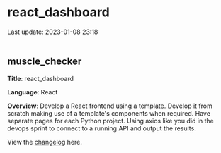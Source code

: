  # react_dashboard
Last update: 2023-01-08 23:18
<br><br>

## muscle_checker

**Title**: react_dashboard

**Language**: React

**Overview**: Develop a React frontend using a template. Develop it from scratch making use of a template's components when required. Have separate pages for each Python project. Using axios like you did in the devops sprint to connect to a running API and output the results.


View the [changelog](changelog.md) here.
